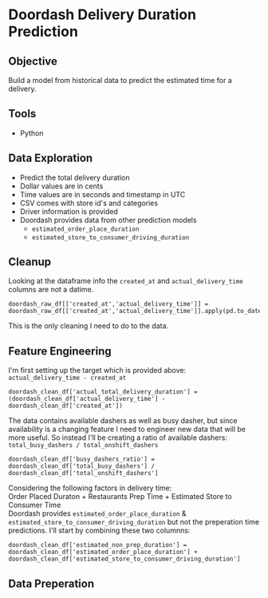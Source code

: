 # Doordash Delivery Duration Prediction

## Objective
Build a model from historical data to predict the estimated time for a delivery.

## Tools
- Python

## Data Exploration
- Predict the total delivery duration
- Dollar values are in cents
- Time values are in seconds and timestamp in UTC
- CSV comes with store id's and categories
- Driver information is provided
- Doordash provides data from other prediction models
    - `estimated_order_place_duration`
    - `estimated_store_to_consumer_driving_duration`

## Cleanup
Looking at the dataframe info the `created_at` and `actual_delivery_time` columns are not a datime.
```
doordash_raw_df[['created_at','actual_delivery_time']] = doordash_raw_df[['created_at','actual_delivery_time']].apply(pd.to_datetime)
```
This is the only cleaning I need to do to the data.

## Feature Engineering
I'm first setting up the target which is provided above:  
`actual_delivery_time - created_at`
```
doordash_clean_df['actual_total_delivery_duration'] = (doordash_clean_df['actual_delivery_time'] - doordash_clean_df['created_at']) 
```
The data contains available dashers as well as busy dasher, but since availability is a changing feature I need to engineer new data that will be more useful. So instead I'll be creating a ratio of available dashers:
`total_busy_dashers / total_onshift_dashers`
```
doordash_clean_df['busy_dashers_ratio'] = doordash_clean_df['total_busy_dashers'] / doordash_clean_df['total_onshift_dashers']
```
Considering the following factors in delivery time:  
Order Placed Duraton + Restaurants Prep Time + Estimated Store to Consumer Time  
Doordash provides 
`estimated_order_place_duration` & `estimated_store_to_consumer_driving_duration` but not the preperation time predictions.
I'll start by combining these two columnns:
```
doordash_clean_df['estimated_non_prep_duration'] = doordash_clean_df['estimated_order_place_duration'] + doordash_clean_df['estimated_store_to_consumer_driving_duration']
```

## Data Preperation
